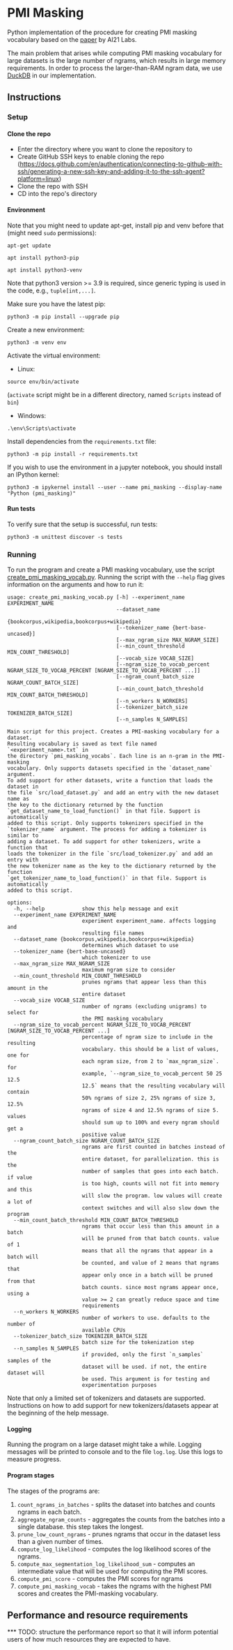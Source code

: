 # PMI Masking
Python implementation of the procedure for creating PMI masking vocabulary based 
on the [paper](https://arxiv.org/abs/2010.01825) by AI21 Labs.

The main problem that arises while computing PMI masking vocabulary for large 
datasets is the large number of ngrams, which results in large memory requirements.
In order to process the larger-than-RAM ngram data, 
we use [DuckDB](https://duckdb.org/) in our implementation. 


## Instructions

### Setup
#### Clone the repo
- Enter the directory where you want to clone the repository to
- Create GitHub SSH keys to enable cloning the repo (https://docs.github.com/en/authentication/connecting-to-github-with-ssh/generating-a-new-ssh-key-and-adding-it-to-the-ssh-agent?platform=linux)
- Clone the repo with SSH
- CD into the repo's directory

#### Environment

Note that you might need to update apt-get, install pip and venv before that (might need `sudo` permissions):
```commandline
apt-get update
```
```commandline
apt install python3-pip
```
```commandline
apt install python3-venv
```

Note that python3 version >= 3.9 is required, since 
generic typing is used in the code, e.g., `tuple[int,...]`.


Make sure you have the latest pip:
```commandline
python3 -m pip install --upgrade pip
```

Create a new environment:
```commandline
python3 -m venv env
```

Activate the virtual environment:
- Linux:
```commandline
source env/bin/activate
```
(`activate` script might be in a different directory, named `Scripts` instead of `bin`)
- Windows:
```commandline
.\env\Scripts\activate
```

Install dependencies from the `requirements.txt` file:
```commandline
python3 -m pip install -r requirements.txt
```

If you wish to use the environment in a jupyter notebook, 
you should install an IPython kernel:
```commandline
python3 -m ipykernel install --user --name pmi_masking --display-name "Python (pmi_masking)"
```

#### Run tests
To verify sure that the setup is successful, run tests: 
```commandline
python3 -m unittest discover -s tests 
```

### Running
To run the program and create a PMI masking vocabulary,
use the script [create_pmi_masking_vocab.py](create_pmi_masking_vocab.py).
Running the script with the `--help` flag gives information on the 
arguments and how to run it:

```commandline
usage: create_pmi_masking_vocab.py [-h] --experiment_name EXPERIMENT_NAME
                                   --dataset_name
                                   {bookcorpus,wikipedia,bookcorpus+wikipedia}
                                   [--tokenizer_name {bert-base-uncased}]
                                   [--max_ngram_size MAX_NGRAM_SIZE]
                                   [--min_count_threshold MIN_COUNT_THRESHOLD]
                                   [--vocab_size VOCAB_SIZE]
                                   [--ngram_size_to_vocab_percent NGRAM_SIZE_TO_VOCAB_PERCENT [NGRAM_SIZE_TO_VOCAB_PERCENT ...]]
                                   [--ngram_count_batch_size NGRAM_COUNT_BATCH_SIZE]
                                   [--min_count_batch_threshold MIN_COUNT_BATCH_THRESHOLD]
                                   [--n_workers N_WORKERS]
                                   [--tokenizer_batch_size TOKENIZER_BATCH_SIZE]
                                   [--n_samples N_SAMPLES]

Main script for this project. Creates a PMI-masking vocabulary for a dataset.
Resulting vocabulary is saved as text file named `<experiment_name>.txt` in
the directory `pmi_masking_vocabs`. Each line is an n-gram in the PMI-masking
vocabulary. Only supports datasets specified in the `dataset_name` argument.
To add support for other datasets, write a function that loads the dataset in
the file `src/load_dataset.py` and add an entry with the new dataset name as
the key to the dictionary returned by the function
`get_dataset_name_to_load_function()` in that file. Support is automatically
added to this script. Only supports tokenizers specified in the
`tokenizer_name` argument. The process for adding a tokenizer is similar to
adding a dataset. To add support for other tokenizers, write a function that
loads the tokenizer in the file `src/load_tokenizer.py` and add an entry with
the new tokenizer name as the key to the dictionary returned by the function
`get_tokenizer_name_to_load_function()` in that file. Support is automatically
added to this script.

options:
  -h, --help            show this help message and exit
  --experiment_name EXPERIMENT_NAME
                        experiment experiment_name. affects logging and
                        resulting file names
  --dataset_name {bookcorpus,wikipedia,bookcorpus+wikipedia}
                        determines which dataset to use
  --tokenizer_name {bert-base-uncased}
                        which tokenizer to use
  --max_ngram_size MAX_NGRAM_SIZE
                        maximum ngram size to consider
  --min_count_threshold MIN_COUNT_THRESHOLD
                        prunes ngrams that appear less than this amount in the
                        entire dataset
  --vocab_size VOCAB_SIZE
                        number of ngrams (excluding unigrams) to select for
                        the PMI masking vocabulary
  --ngram_size_to_vocab_percent NGRAM_SIZE_TO_VOCAB_PERCENT [NGRAM_SIZE_TO_VOCAB_PERCENT ...]
                        percentage of ngram size to include in the resulting
                        vocabulary. this should be a list of values, one for
                        each ngram size, from 2 to `max_ngram_size`. for
                        example, `--ngram_size_to_vocab_percent 50 25 12.5
                        12.5` means that the resulting vocabulary will contain
                        50% ngrams of size 2, 25% ngrams of size 3, 12.5%
                        ngrams of size 4 and 12.5% ngrams of size 5. values
                        should sum up to 100% and every ngram should get a
                        positive value
  --ngram_count_batch_size NGRAM_COUNT_BATCH_SIZE
                        ngrams are first counted in batches instead of the
                        entire dataset, for parallelization. this is the
                        number of samples that goes into each batch. if value
                        is too high, counts will not fit into memory and this
                        will slow the program. low values will create a lot of
                        context switches and will also slow down the program
  --min_count_batch_threshold MIN_COUNT_BATCH_THRESHOLD
                        ngrams that occur less than this amount in a batch
                        will be pruned from that batch counts. value of 1
                        means that all the ngrams that appear in a batch will
                        be counted, and value of 2 means that ngrams that
                        appear only once in a batch will be pruned from that
                        batch counts. since most ngrams appear once, using a
                        value >= 2 can greatly reduce space and time
                        requirements
  --n_workers N_WORKERS
                        number of workers to use. defaults to the number of
                        available CPUs
  --tokenizer_batch_size TOKENIZER_BATCH_SIZE
                        batch size for the tokenization step
  --n_samples N_SAMPLES
                        if provided, only the first `n_samples` samples of the
                        dataset will be used. if not, the entire dataset will
                        be used. This argument is for testing and
                        experimentation purposes
```

Note that only a limited set of tokenizers and 
datasets are supported. Instructions on how to add support for new tokenizers/datasets appear
at the beginning of the help message.

#### Logging
Running the program on a large dataset might take
a while.
Logging messages will be printed to console and to the 
file `log.log`.
Use this logs to measure progress.

#### Program stages
The stages of the programs are:
1. `count_ngrams_in_batches` - splits the dataset into batches and counts ngrams 
in each batch.
2. `aggregate_ngram_counts` - aggregates the counts from the batches into a single database.
this step takes the longest.
3. `prune_low_count_ngrams` - prunes ngrams that occur in the dataset less than a given 
number of times.
4. `compute_log_likelihood` - computes the log likelihood scores of the 
ngrams.
5. `compute_max_segmentation_log_likelihood_sum` - computes an intermediate value that will 
be used for computing the PMI scores.
6. `compute_pmi_score` - computes the PMI scores for ngrams
7. `compute_pmi_masking_vocab` - takes the ngrams with the highest PMI scores
and creates the PMI-masking vocabulary.

## Performance and resource requirements
*** TODO: structure the performance report so that it will inform potential users of how
much resources they are expected to have.


